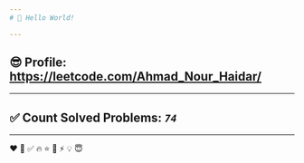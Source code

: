 ```yaml
---
# 👋 Hello World!

---
```

## 😎 Profile: https://leetcode.com/Ahmad_Nour_Haidar/

---
## ✅ Count Solved Problems: ***```74```***

---
❤
👋
‍✅
🔥
⭐
🌟
⚡
💡
😇
